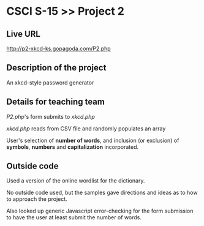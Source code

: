 # CSCI S-15 >> Project 2

## Live URL
<http://p2-xkcd-ks.gopagoda.com/P2.php>

## Description of the project 
An xkcd-style password generator

## Details for teaching team
*P2.php*'s form submits to *xkcd.php*

*xkcd.php* reads from CSV file and randomly populates an array

User's selection of **number of words**, and inclusion (or exclusion) of **symbols**, **numbers** and **capitalization** incorporated.

## Outside code
Used a version of the online wordlist for the dictionary.

No outside code used, but the samples gave directions and ideas as to how to approach the project.

Also looked up generic Javascript error-checking for the form submission to have the user at least submit the number of words.
